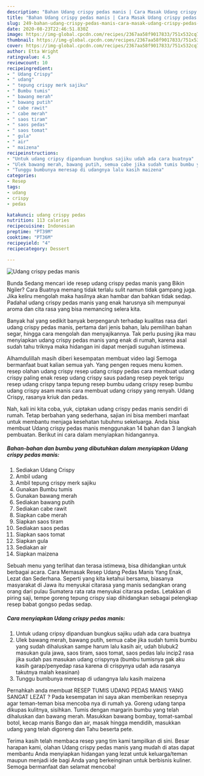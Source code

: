 ```yaml
---
description: "Bahan Udang crispy pedas manis | Cara Masak Udang crispy pedas manis Yang Enak Dan Lezat"
title: "Bahan Udang crispy pedas manis | Cara Masak Udang crispy pedas manis Yang Enak Dan Lezat"
slug: 249-bahan-udang-crispy-pedas-manis-cara-masak-udang-crispy-pedas-manis-yang-enak-dan-lezat
date: 2020-08-23T22:46:51.830Z
image: https://img-global.cpcdn.com/recipes/2367aa58f9017833/751x532cq70/udang-crispy-pedas-manis-foto-resep-utama.jpg
thumbnail: https://img-global.cpcdn.com/recipes/2367aa58f9017833/751x532cq70/udang-crispy-pedas-manis-foto-resep-utama.jpg
cover: https://img-global.cpcdn.com/recipes/2367aa58f9017833/751x532cq70/udang-crispy-pedas-manis-foto-resep-utama.jpg
author: Etta Wright
ratingvalue: 4.5
reviewcount: 10
recipeingredient:
- " Udang Crispy"
- " udang"
- " tepung crispy merk sajiku"
- " Bumbu tumis"
- " bawang merah"
- " bawang putih"
- " cabe rawit"
- " cabe merah"
- " saos tiram"
- " saos pedas"
- " saos tomat"
- " gula"
- " air"
- " maizena"
recipeinstructions:
- "Untuk udang cripsy dipanduan bungkus sajiku udah ada cara buatnya"
- "Ulek bawang merah, bawang putih, semua cabe jika sudah tumis bumbu yang sudah dihaluskan sampe harum lalu kasih air, udah blubuk2 masukan gula jawa, saos tiram, saos tomat, saos pedas lalu incip2 rasa jika sudah pas masukan udang crispynya (bumbu tumisnya gak aku kasih garap/penyedap rasa karena di crispynya udah ada rasanya takutnya malah keasinan)"
- "Tunggu bumbunya meresap di udangnya lalu kasih maizena"
categories:
- Resep
tags:
- udang
- crispy
- pedas

katakunci: udang crispy pedas 
nutrition: 113 calories
recipecuisine: Indonesian
preptime: "PT39M"
cooktime: "PT36M"
recipeyield: "4"
recipecategory: Dessert

---
```



![Udang crispy pedas manis](https://img-global.cpcdn.com/recipes/2367aa58f9017833/751x532cq70/udang-crispy-pedas-manis-foto-resep-utama.jpg)

Bunda Sedang mencari ide resep udang crispy pedas manis yang Bikin Ngiler? Cara Buatnya memang tidak terlalu sulit namun tidak gampang juga. Jika keliru mengolah maka hasilnya akan hambar dan bahkan tidak sedap. Padahal udang crispy pedas manis yang enak harusnya sih mempunyai aroma dan cita rasa yang bisa memancing selera kita.

Banyak hal yang sedikit banyak berpengaruh terhadap kualitas rasa dari udang crispy pedas manis, pertama dari jenis bahan, lalu pemilihan bahan segar, hingga cara mengolah dan menyajikannya. Tak perlu pusing jika mau menyiapkan udang crispy pedas manis yang enak di rumah, karena asal sudah tahu triknya maka hidangan ini dapat menjadi suguhan istimewa.

Alhamdulillah masih diberi kesempatan membuat video lagi Semoga bermanfaat buat kalian semua yah. Yang pengen reques menu komen. resep olahan udang crispy resep udang crispy pedas cara membuat udang crispy paling enak resep udang crispy saus padang resep peyek terigu resep udang crispy tanpa tepung resep bumbu udang crispy resep bumbu udang crispy asam manis cara membuat udang crispy yang renyah. Udang Crispy, rasanya kriuk dan pedas.


Nah, kali ini kita coba, yuk, ciptakan udang crispy pedas manis sendiri di rumah. Tetap berbahan yang sederhana, sajian ini bisa memberi manfaat untuk membantu menjaga kesehatan tubuhmu sekeluarga. Anda bisa membuat Udang crispy pedas manis menggunakan 14 bahan dan 3 langkah pembuatan. Berikut ini cara dalam menyiapkan hidangannya.

<!--inarticleads1-->

##### Bahan-bahan dan bumbu yang dibutuhkan dalam menyiapkan Udang crispy pedas manis:

1. Sediakan  Udang Crispy
1. Ambil  udang
1. Ambil  tepung crispy merk sajiku
1. Gunakan  Bumbu tumis
1. Gunakan  bawang merah
1. Sediakan  bawang putih
1. Sediakan  cabe rawit
1. Siapkan  cabe merah
1. Siapkan  saos tiram
1. Sediakan  saos pedas
1. Siapkan  saos tomat
1. Siapkan  gula
1. Sediakan  air
1. Siapkan  maizena


Sebuah menu yang terlihat dan terasa istimewa, bisa dihidangkan untuk berbagai acara. Cara Memasak Resep Udang Pedas Manis Yang Enak, Lezat dan Sederhana. Seperti yang kita ketahui bersama, biasanya masyarakat di Jawa itu menyukai citarasa yang manis sedangkan orang orang dari pulau Sumatera rata rata menyukai citarasa pedas. Letakkan di piring saji, tempe goreng tepung crispy siap dihidangkan sebagai pelengkap resep babat gongso pedas sedap. 

<!--inarticleads2-->

##### Cara menyiapkan Udang crispy pedas manis:

1. Untuk udang cripsy dipanduan bungkus sajiku udah ada cara buatnya
1. Ulek bawang merah, bawang putih, semua cabe jika sudah tumis bumbu yang sudah dihaluskan sampe harum lalu kasih air, udah blubuk2 masukan gula jawa, saos tiram, saos tomat, saos pedas lalu incip2 rasa jika sudah pas masukan udang crispynya (bumbu tumisnya gak aku kasih garap/penyedap rasa karena di crispynya udah ada rasanya takutnya malah keasinan)
1. Tunggu bumbunya meresap di udangnya lalu kasih maizena


Pernahkah anda membuat RESEP TUMIS UDANG PEDAS MANIS YANG SANGAT LEZAT ? Pada kesempatan ini saya akan memberikan resepnya agar teman-teman bisa mencoba nya di rumah ya. Goreng udang tanpa dikupas kulitnya, sisihkan. Tumis dengan margarin bumbu yang telah dihaluskan dan bawang merah. Masukkan bawang bombay, tomat-sambal botol, kecap manis Bango dan air, masak hingga mendidih, masukkan udang yang telah digoreng dan Tahu beserta pete. 

Terima kasih telah membaca resep yang tim kami tampilkan di sini. Besar harapan kami, olahan Udang crispy pedas manis yang mudah di atas dapat membantu Anda menyiapkan hidangan yang lezat untuk keluarga/teman maupun menjadi ide bagi Anda yang berkeinginan untuk berbisnis kuliner. Semoga bermanfaat dan selamat mencoba!
